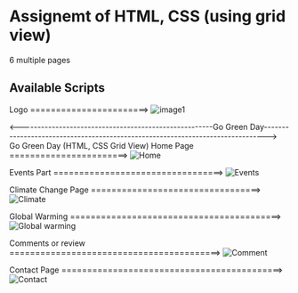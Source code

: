 # Assignemt of HTML, CSS (using grid view)

6 multiple pages

## Available Scripts

Logo =======================>
![image1](https://github.com/theaamirlatif/grid-view-assignment-go-green-day-/assets/62649066/b0a38380-9ce4-493a-b2e7-bcc5ae0b05fd)

<------------------------------------------------------Go Green Day------------------------------------------------------------------------------->
Go Green Day (HTML, CSS Grid View)
Home Page =======================>
![Home](https://github.com/theaamirlatif/grid-view-assignment-go-green-day-/assets/62649066/9752ae65-2c97-40b2-ad6a-1fc39715f991)

Events Part =================================>
![Events](https://github.com/theaamirlatif/grid-view-assignment-go-green-day-/assets/62649066/85688bd5-f0d1-4641-90f3-1e3396a3daaf)

Climate Change Page =================================>
![Climate](https://github.com/theaamirlatif/grid-view-assignment-go-green-day-/assets/62649066/142c90d0-7b9f-4720-b79f-1ac7a70e639c)

Global Warming =========================================>
![Global warming](https://github.com/theaamirlatif/grid-view-assignment-go-green-day-/assets/62649066/4bc10147-24ac-4da6-8dc1-5adfcfeefe0e)

Comments or review =========================================>
![Comment](https://github.com/theaamirlatif/grid-view-assignment-go-green-day-/assets/62649066/6b4bcd8a-afba-4d01-b83c-5cb7425a85ad)

Contact Page ===========================================>
![Contact](https://github.com/theaamirlatif/grid-view-assignment-go-green-day-/assets/62649066/e37b2c68-3cf8-438d-8368-06c05945a9b8)
